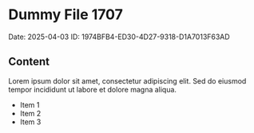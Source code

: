 # Dummy File 1707

Date: 2025-04-03
ID: 1974BFB4-ED30-4D27-9318-D1A7013F63AD

## Content

Lorem ipsum dolor sit amet, consectetur adipiscing elit.
Sed do eiusmod tempor incididunt ut labore et dolore magna aliqua.

* Item 1
* Item 2
* Item 3

